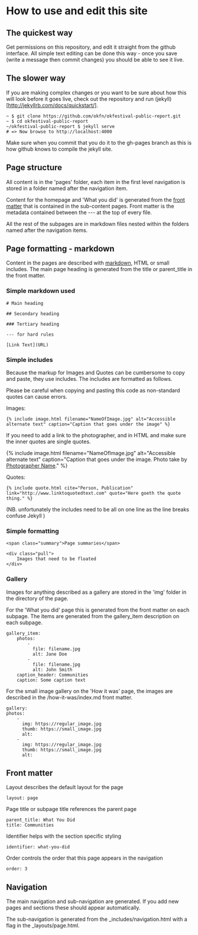 # How to use and edit this site

## The quickest way

Get permissions on this repository, and edit it straight from the github interface. All simple text editing can be done this way - once you save (write a message then commit changes) you should be able to see it live.

## The slower way

If you are making complex changes or you want to be sure about how this will look before it goes live, check out the repository and run (jekyll)[http://jekyllrb.com/docs/quickstart/].

    ~ $ git clone https://github.com/okfn/okfestival-public-report.git
    ~ $ cd okfestival-public-report
    ~/okfestival-public-report $ jekyll serve
    # => Now browse to http://localhost:4000

 Make sure when you commit that you do it to the gh-pages branch as this is how github knows to compile the jekyll site.

## Page structure

All content is in the 'pages' folder, each item in the first level navigation is stored in a folder named after the navigation item.

Content for the homepage and 'What you did' is generated from the [front matter](http://jekyllrb.com/docs/frontmatter/) that is contained in the sub-content pages. Front matter is the metadata contained between the --- at the top of every file.

All the rest of the subpages are in markdown files nested within the folders named after the navigation items.

## Page formatting - markdown

Content in the pages are described with [markdown](http://daringfireball.net/projects/markdown/), HTML or small includes. The main page heading is generated from the title or parent_title in the front matter.

### Simple markdown used

    # Main heading

    ## Secondary heading

    ### Tertiary heading

    --- for hard rules

    [Link Text](URL)

### Simple includes

Because the markup for Images and Quotes can be cumbersome to copy and paste, they use includes. The includes are formatted as follows.

Please be careful when copying and pasting this code as non-standard quotes can cause errors.

Images:

    {% include image.html filename="NameOfImage.jpg" alt="Accessible alternate text" caption="Caption that goes under the image" %}

If you need to add a link to the photographer, and in HTML and make sure the inner quotes are single quotes.

  {% include image.html filename="NameOfImage.jpg" alt="Accessible alternate text" caption="Caption that goes under the image. Photo take by <a href='link'>Photographer Name</a>." %}

Quotes:

    {% include quote.html cite="Person, Publication" link="http://www.linktoquotedtext.com" quote="Here goeth the quote thing." %}

(NB. unfortunately the includes need to be all on one line as the line breaks confuse Jekyll )

### Simple formatting

    <span class="summary">Page summaries</span>

    <div class="pull">
        Images that need to be floated
    </div>



### Gallery

Images for anything described as a gallery are stored in the 'img' folder in the directory of the page.

For the 'What you did' page this is generated from the front matter on each subpage. The items are generated from the gallery_item description on each subpage.

    gallery_item:
        photos:
            -
              file: filename.jpg
              alt: Jane Doe
            -
              file: filename.jpg
              alt: John Smith
        caption_header: Communities
        caption: Some caption text


For the small image gallery on the 'How it was' page, the images are described in the /how-it-was/index.md front matter.

    gallery:
    photos:
        -
          img: https://regular_image.jpg
          thumb: https://small_image.jpg
          alt:
        -
          img: https://regular_image.jpg
          thumb: https://small_image.jpg
          alt:

## Front matter

Layout describes the default layout for the page

    layout: page

Page title or subpage title references the parent page

    parent_title: What You Did
    title: Communities

Identifier helps with the section specific styling

    identifier: what-you-did

Order controls the order that this page appears in the navigation

    order: 3


## Navigation

The main navigation and sub-navigation are generated. If you add new pages and sections these should appear automatically.

The sub-navigation is generated from the _includes/navigation.html with a flag in the _layouts/page.html.

